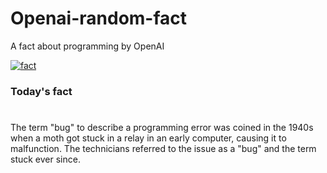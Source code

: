 
# Openai-random-fact
 A fact about programming by OpenAI

[![fact](https://github.com/MarioVidoni/openai-daily-fact/actions/workflows/main.yml/badge.svg)](https://github.com/MarioVidoni/openai-daily-fact/actions/workflows/main.yml)

### Today's fact
# 
The term "bug" to describe a programming error was coined in the 1940s when a moth got stuck in a relay in an early computer, causing it to malfunction. The technicians referred to the issue as a "bug" and the term stuck ever since.